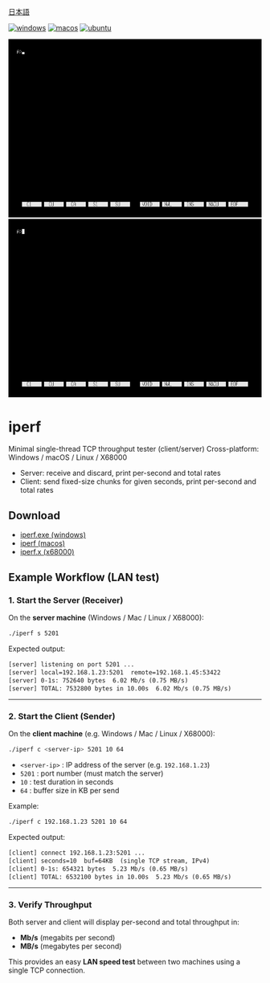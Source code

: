 ﻿[日本語](./README.ja.md)

[![windows](https://github.com/renatus-novus-x/iperf/workflows/windows/badge.svg)](https://github.com/renatus-novus-x/iperf/actions?query=workflow%3Awindows)
[![macos](https://github.com/renatus-novus-x/iperf/workflows/macos/badge.svg)](https://github.com/renatus-novus-x/iperf/actions?query=workflow%3Amacos)
[![ubuntu](https://github.com/renatus-novus-x/iperf/workflows/ubuntu/badge.svg)](https://github.com/renatus-novus-x/iperf/actions?query=workflow%3Aubuntu)

<img src="https://raw.githubusercontent.com/renatus-novus-x/iperf/main/images/server.gif" title="server" />
<img src="https://raw.githubusercontent.com/renatus-novus-x/iperf/main/images/client.gif" title="client" />

# iperf
   Minimal single-thread TCP throughput tester (client/server)
   Cross-platform: Windows / macOS / Linux / X68000
   - Server: receive and discard, print per-second and total rates
   - Client: send fixed-size chunks for given seconds, print per-second and total rates
## Download
- [iperf.exe (windows)](https://raw.githubusercontent.com/renatus-novus-x/iperf/main/bin/iperf.exe)
- [iperf (macos)](https://raw.githubusercontent.com/renatus-novus-x/iperf/main/bin/iperf)
- [iperf.x (x68000)](https://raw.githubusercontent.com/renatus-novus-x/iperf/main/bin/iperf.x)

## Example Workflow (LAN test)

### 1. Start the Server (Receiver)

On the **server machine** (Windows / Mac / Linux / X68000):

```bash
./iperf s 5201
```

Expected output:

```
[server] listening on port 5201 ...
[server] local=192.168.1.23:5201  remote=192.168.1.45:53422
[server] 0-1s: 752640 bytes  6.02 Mb/s (0.75 MB/s)
[server] TOTAL: 7532800 bytes in 10.00s  6.02 Mb/s (0.75 MB/s)
```

---

### 2. Start the Client (Sender)

On the **client machine** (e.g. Windows / Mac / Linux / X68000):

```bash
./iperf c <server-ip> 5201 10 64
```

- `<server-ip>` : IP address of the server (e.g. `192.168.1.23`)  
- `5201` : port number (must match the server)  
- `10` : test duration in seconds  
- `64` : buffer size in KB per send

Example:

```bash
./iperf c 192.168.1.23 5201 10 64
```

Expected output:

```
[client] connect 192.168.1.23:5201 ...
[client] seconds=10  buf=64KB  (single TCP stream, IPv4)
[client] 0-1s: 654321 bytes  5.23 Mb/s (0.65 MB/s)
[client] TOTAL: 6532100 bytes in 10.00s  5.23 Mb/s (0.65 MB/s)
```

---

### 3. Verify Throughput

Both server and client will display per-second and total throughput in:
- **Mb/s** (megabits per second)
- **MB/s** (megabytes per second)

This provides an easy **LAN speed test** between two machines using a single TCP connection.